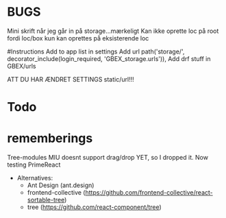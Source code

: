 # BUGS
Mini skrift når jeg går in på storage...mærkeligt
Kan ikke oprette loc på root fordi loc/box kun kan oprettes på eksisterende loc

#Instructions
Add to app list in settings
Add url path('storage/', decorator_include(login_required, 'GBEX_storage.urls')),
Add drf stuff in GBEX/urls

ATT DU HAR ÆNDRET SETTINGS static/url!!!

# Todo




# rememberings
Tree-modules
MIU doesnt support drag/drop YET, so I dropped it.
Now testing PrimeReact
* Alternatives:
  * Ant Design (ant.design)
  * frontend-collective (https://github.com/frontend-collective/react-sortable-tree)
  * tree (https://github.com/react-component/tree)
